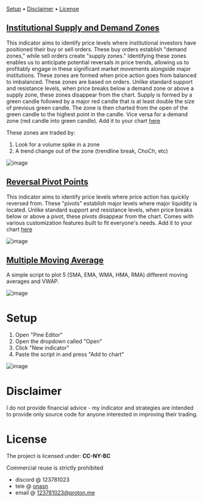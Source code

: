 [Setup](https://github.com/8pz/tradingview-indicators?tab=readme-ov-file#setup) • [Disclaimer](https://github.com/8pz/tradingview-indicators?tab=readme-ov-file#disclaimer) • [License](https://github.com/8pz/tradingview-indicators?tab=readme-ov-file#license)

## [Institutional Supply and Demand Zones](https://github.com/8pz/tradingview-indicators/blob/main/scripts/supply%20and%20demand%20zones)
This indicator aims to identify price levels where institutional investors have positioned their buy or sell orders. These buy orders establish "demand zones," while sell orders create "supply zones." Identifying these zones enables us to anticipate potential reversals in price trends, allowing us to profitably engage in these significant market movements alongside major institutions. These zones are formed when price action goes from balanced to imbalanced. These zones are based on orders. Unlike standard support and resistance levels, when price breaks below a demand zone or above a supply zone, these zones disappear from the chart. Supply is formed by a green candle followed by a major red candle that is at least double the size of previous green candle. The zone is then charted from the open of the green candle to the highest point in the candle. Vice versa for a demand zone (red candle into green candle). Add it to your chart [here](https://www.tradingview.com/script/eAO9uAu5-Institutional-Supply-and-Demand-Zones/)

These zones are traded by:
1. Look for a volume spike in a zone
2. A trend change out of the zone (trendline break, ChoCh, etc)

![image](https://github.com/8pz/tradingview-indicators/assets/70970973/371d2a81-8004-4e53-b89f-de12bdaf6bf2)

## [Reversal Pivot Points](https://github.com/8pz/tradingview-indicators/blob/main/scripts/Reversal%20Pivot%20Points) 
This indicator aims to identify price levels where price action has quickly reversed from. These "pivots" establish major levels where major liquidity is located. Unlike standard support and resistance levels, when price breaks below or above a pivot, these pivots disappear from the chart. Comes with various customization features built to fit everyone's needs. Add it to your chart [here](https://www.tradingview.com/script/eAO9uAu5-Institutional-Supply-and-Demand-Zones/)

![image](https://github.com/8pz/tradingview-indicators/assets/70970973/c09b1ff3-67fe-4092-a3f6-1182ca1ac29a)

## [Multiple Moving Average](https://github.com/8pz/tradingview-indicators/blob/main/scripts/Multiple%20Moving%20Averages) 
A simple script to plot 5 (SMA, EMA, WMA, HMA, RMA) different moving averages and VWAP.

![image](https://github.com/8pz/tradingview-indicators/assets/70970973/903b90e2-cfa3-43be-82a1-ad5330d75f67)

# Setup

1. Open "Pine Editor"
2. Open the dropdown called "Open"
3. Click "New indicator"
4. Paste the script in and press "Add to chart"

![image](https://github.com/8pz/tradingview-scripts/assets/70970973/b0e9d1bf-55da-4ab4-a3df-6396d7b980a4)

# Disclaimer

I do not provide financial advice - my indicator and strategies are intended to provide only source code for anyone interested in improving their trading. 

# License

The project is licensed under: **CC-NY-BC**

Commercial reuse is strictly prohibited

- discord @ 123781023
- tele @ [onasn](https://t.me/onasn)
- email @ 123781023@proton.me
